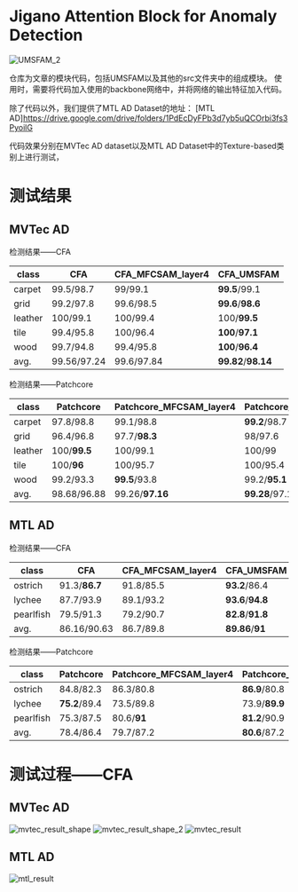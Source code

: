 # Jigano Attention Block for Anomaly Detection

![UMSFAM_2](https://github.com/YShaoJiang/Anomaly_detection_for_Texture_based_product/blob/main/src/img/UMSFAM_2.jpg)

仓库为文章的模块代码，包括UMSFAM以及其他的src文件夹中的组成模块。
使用时，需要将代码加入使用的backbone网络中，并将网络的输出特征加入代码。

除了代码以外，我们提供了MTL AD Dataset的地址：
[MTL AD]https://drive.google.com/drive/folders/1PdEcDyFPb3d7yb5uQCOrbi3fs3PyoilG

代码效果分别在MVTec AD dataset以及MTL AD Dataset中的Texture-based类别上进行测试，
# 测试结果

## MVTec AD

检测结果——CFA

| class   | CFA         | CFA_MFCSAM_layer4 | CFA_UMSFAM          |
| ------- | ----------- | ----------------- | ------------------- |
| carpet  | 99.5/98.7   | 99/99.1           | **99.5**/99.1       |
| grid    | 99.2/97.8   | 99.6/98.5         | **99.6**/**98.6**   |
| leather | 100/99.1    | 100/99.4          | 100/**99.5**        |
| tile    | 99.4/95.8   | 100/96.4          | **100**/**97.1**    |
| wood    | 99.7/94.8   | 99.4/95.8         | **100**/**96.4**    |
| avg.    | 99.56/97.24 | 99.6/97.84        | **99.82**/**98.14** |

检测结果——Patchcore

| class   | Patchcore    | Patchcore_MFCSAM_layer4 | Patchcore_UMSFAM |
| ------- | ------------ | ----------------------- | ---------------- |
| carpet  | 97.8/98.8    | 99.1/98.8               | **99.2**/98.7    |
| grid    | 96.4/96.8    | 97.7/**98.3**           | 98/97.6          |
| leather | 100/**99.5** | 100/99.1                | 100/99           |
| tile    | 100/**96**   | 100/95.7                | 100/95.4         |
| wood    | 99.2/93.3    | **99.5**/93.8           | 99.2/**95.1**    |
| avg.    | 98.68/96.88  | 99.26/**97.16**         | **99.28**/97.14  |

## MTL AD

检测结果——CFA

| class     | CFA           | CFA_MFCSAM_layer4 | CFA_UMSFAM        |
| --------- | ------------- | ----------------- | ----------------- |
| ostrich   | 91.3/**86.7** | 91.8/85.5         | **93.2**/86.4     |
| lychee    | 87.7/93.9     | 89.1/93.2         | **93.6**/**94.8** |
| pearlfish | 79.5/91.3     | 79.2/90.7         | **82.8**/**91.8** |
| avg.      | 86.16/90.63   | 86.7/89.8         | **89.86**/**91**  |

检测结果——Patchcore

| class     | Patchcore     | Patchcore_MFCSAM_layer4 | Patchcore_UMSFAM |
| --------- | ------------- | ----------------------- | ---------------- |
| ostrich   | 84.8/82.3     | 86.3/80.8               | **86.9**/80.8    |
| lychee    | **75.2**/89.4 | 73.5/89.8               | 73.9/**89.9**    |
| pearlfish | 75.3/87.5     | 80.6/**91**             | **81.2**/90.9    |
| avg.      | 78.4/86.4     | 79.7/87.2               | **80.6**/87.2    |

# 测试过程——CFA
## MVTec AD
![mvtec_result_shape](https://github.com/YShaoJiang/Anomaly_detection_for_Texture_based_product/blob/main/src/img/mvtec_shape_result.jpg)
![mvtec_result_shape_2](https://github.com/YShaoJiang/Anomaly_detection_for_Texture_based_product/blob/main/src/img/mvtec_shape_result_2.jpg)
![mvtec_result](https://github.com/YShaoJiang/Anomaly_detection_for_Texture_based_product/blob/main/src/img/mvtec_result.jpg)

## MTL AD
![mtl_result](https://github.com/YShaoJiang/Anomaly_detection_for_Texture_based_product/blob/main/src/img/mtl_result.jpg)
